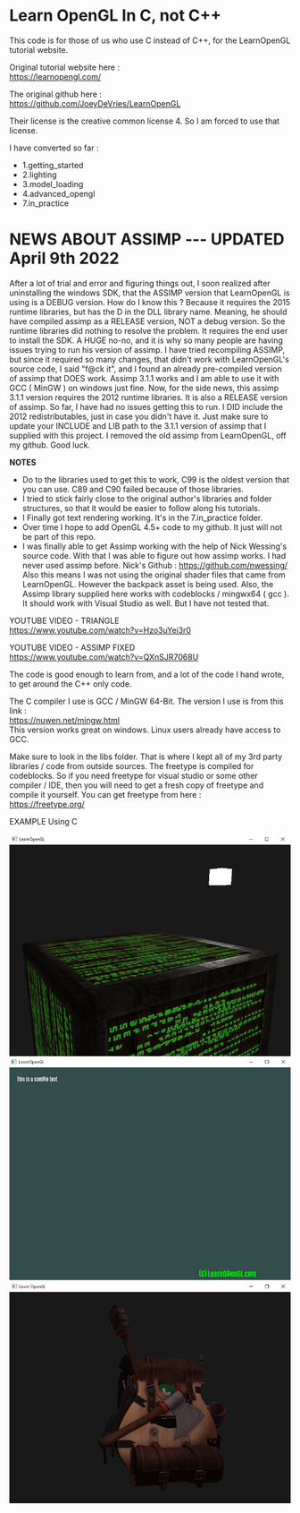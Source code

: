 # Learn OpenGL In C, not C++
This code is for those of us who use C instead of C++, for the LearnOpenGL tutorial website.  
  
Original tutorial website here :  
https://learnopengl.com/  

The original github here :  
https://github.com/JoeyDeVries/LearnOpenGL  
  
Their license is the creative common license 4. So I am forced to use that license. 
  
I have converted so far :  
* 1.getting_started 
* 2.lighting 
* 3.model_loading  
* 4.advanced_opengl  
* 7.in_practice
  
# NEWS ABOUT ASSIMP  --- UPDATED April 9th 2022  
  After a lot of trial and error and figuring things out, I soon realized after uninstalling the windows SDK, that the ASSIMP version that LearnOpenGL is using is a DEBUG version. How do I know this ? Because it requires the 2015 runtime libraries, but has the D in the DLL library name. Meaning, he should have compiled assimp as a RELEASE version, NOT a debug version. So the runtime libraries did nothing to resolve the problem. It requires the end user to install the SDK. A HUGE no-no, and it is why so many people are having issues trying to run his version of assimp. I have tried recompiling ASSIMP, but since it required so many changes, that didn't work with LearnOpenGL's source code, I said "f@ck it", and I found an already pre-compiled version of assimp that DOES work. Assimp 3.1.1 works and I am able to use it with GCC ( MinGW ) on windows just fine. Now, for the side news, this assimp 3.1.1 version requires the 2012 runtime libraries. It is also a RELEASE version of assimp. So far, I have had no issues getting this to run. I DID include the 2012 redistributables, just in case you didn't have it.  Just make sure to update your INCLUDE and LIB path to the 3.1.1 version of assimp that I supplied with this project. I removed the old assimp from LearnOpenGL, off my github.  Good luck.  
  
**NOTES**  
* Do to the libraries used to get this to work, C99 is the oldest version that you can use. C89 and C90 failed because of those libraries.  
* I tried to stick fairly close to the original author's libraries and folder structures, so that it would be easier to follow along his tutorials.  
* I Finally got text rendering working. It's in the 7.in_practice folder.  
* Over time I hope to add OpenGL 4.5+ code to my github. It just will not be part of this repo.  
* I was finally able to get Assimp working with the help of Nick Wessing's source code. With that I was able to figure out how assimp works. I had never used assimp before. Nick's Github : https://github.com/nwessing/ Also this means I was not using the original shader files that came from LearnOpenGL. However the backpack asset is being used.  Also, the Assimp library supplied here works with codeblocks / mingwx64 ( gcc ). It should work with Visual Studio as well. But I have not tested that.  
  
  
YOUTUBE VIDEO - TRIANGLE  
https://www.youtube.com/watch?v=Hzo3uYei3r0  
  
YOUTUBE VIDEO - ASSIMP FIXED  
https://www.youtube.com/watch?v=QXnSJR7068U  
  
The code is good enough to learn from, and a lot of the code I hand wrote, to get around the C++ only code.  

The C compiler I use is GCC / MinGW 64-Bit. The version I use is from this link :  
https://nuwen.net/mingw.html  
This version works great on windows. Linux users already have access to GCC.  
  
Make sure to look in the libs folder. That is where I kept all of my 3rd party libraries / code from outside sources. The freetype is compiled for codeblocks. So if you need freetype for visual studio or some other compiler / IDE, then you will need to get a fresh copy of freetype and compile it yourself. You can get freetype from here :  
https://freetype.org/
  

  
EXAMPLE Using C  
  
![progress](progress1.png)  
![progress](progress2.png)  
![progress](progress3.png)  
  
  
